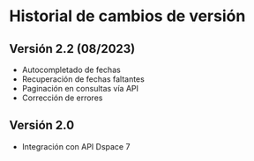 # Historial de cambios de versión

## **Versión 2.2** (08/2023)

- Autocompletado de fechas
- Recuperación de fechas faltantes
- Paginación en consultas vía API
- Corrección de errores

## **Versión 2.0**

- Integración con API Dspace 7
